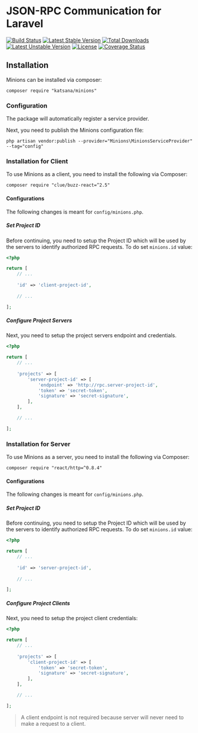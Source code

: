 JSON-RPC Communication for Laravel
===================

[![Build Status](https://travis-ci.org/katsana/minions.svg?branch=master)](https://travis-ci.org/katsana/minions)
[![Latest Stable Version](https://poser.pugx.org/katsana/minions/v/stable)](https://packagist.org/packages/katsana/minions)
[![Total Downloads](https://poser.pugx.org/katsana/minions/downloads)](https://packagist.org/packages/katsana/minions)
[![Latest Unstable Version](https://poser.pugx.org/katsana/minions/v/unstable)](https://packagist.org/packages/katsana/minions)
[![License](https://poser.pugx.org/katsana/minions/license)](https://packagist.org/packages/katsana/minions)
[![Coverage Status](https://coveralls.io/repos/github/katsana/minions/badge.svg?branch=master)](https://coveralls.io/github/katsana/minions?branch=master)

## Installation

Minions can be installed via composer:

```
composer require "katsana/minions"
```

### Configuration

The package will automatically register a service provider.

Next, you need to publish the Minions configuration file:

```
php artisan vendor:publish --provider="Minions\MinionsServiceProvider" --tag="config"
```

### Installation for Client

To use Minions as a client, you need to install the following via Composer:

```
composer require "clue/buzz-react=^2.5"
```

#### Configurations

The following changes is meant for `config/minions.php`.

##### Set Project ID

Before continuing, you need to setup the Project ID which will be used by the servers to identify authorized RPC requests. To do set `minions.id` value:

```php
<?php

return [
    // ...
    
    'id' => 'client-project-id',
    
    // ...

];
```

##### Configure Project Servers

Next, you need to setup the project servers endpoint and credentials.

```php
<?php

return [
    // ...
    
    'projects' => [
        'server-project-id' => [
            'endpoint' => 'http://rpc.server-project-id',
            'token' => 'secret-token',
            'signature' => 'secret-signature',
        ],
    ],

    // ...

];
```

### Installation for Server

To use Minions as a server, you need to install the following via Composer:

```
composer require "react/http=^0.8.4"
```


#### Configurations

The following changes is meant for `config/minions.php`.

##### Set Project ID

Before continuing, you need to setup the Project ID which will be used by the servers to identify authorized RPC requests. To do set `minions.id` value:

```php
<?php

return [
    // ...
    
    'id' => 'server-project-id',
    
    // ...

];
```

##### Configure Project Clients

Next, you need to setup the project client credentials:

```php
<?php

return [
    // ...
    
    'projects' => [
        'client-project-id' => [
            'token' => 'secret-token',
            'signature' => 'secret-signature',
        ],
    ],

    // ...

];
```

> A client endpoint is not required because server will never need to make a request to a client.


